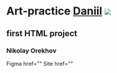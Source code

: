 # Art-practice [Daniil](https://daniilshat.ru/) ![](https://github.com/blackcater/blackcater/raw/main/images/Hi.gif) 
## first HTML project
### Nikolay Orekhov

Figma
<a> href=""
Site
<a> href=""
